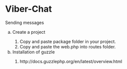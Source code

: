 # Viber-Chat
Sending messages
<ol type='a'>
<li>Create a project</li>
<ol type='1'>
<li>Copy and paste package folder in your project.</li>
<li>Copy and paste the web.php into routes folder.</li>
</ol>
<li>Installation of guzzle </li>
<ol>
<li>http://docs.guzzlephp.org/en/latest/overview.html</li>
